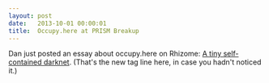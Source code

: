 ```yaml
---
layout: post
date:   2013-10-01 00:00:01
title:  Occupy.here at PRISM Breakup
---
```

Dan just posted an essay about occupy.here on Rhizome: [A tiny self-contained darknet](http://rhizome.org/editorial/2013/oct/1/tiny-self-contained-darknet/). (That's the new tag line here, in case you hadn't noticed it.)
